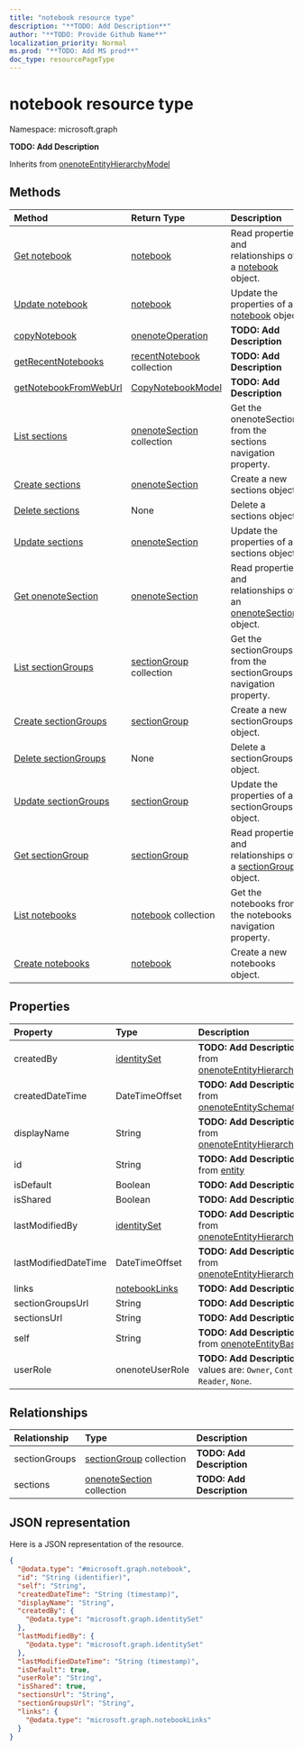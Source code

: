 ```yaml
---
title: "notebook resource type"
description: "**TODO: Add Description**"
author: "**TODO: Provide Github Name**"
localization_priority: Normal
ms.prod: "**TODO: Add MS prod**"
doc_type: resourcePageType
---
```


# notebook resource type


Namespace: microsoft.graph

**TODO: Add Description**


Inherits from [onenoteEntityHierarchyModel](../resources/onenoteentityhierarchymodel.md)

## Methods
|Method|Return Type|Description|
|:---|:---|:---|
|[Get notebook](../api/notebook-get.md)|[notebook](../resources/notebook.md)|Read properties and relationships of a [notebook](../resources/notebook.md) object.|
|[Update notebook](../api/notebook-update.md)|[notebook](../resources/notebook.md)|Update the properties of a [notebook](../resources/notebook.md) object.|
|[copyNotebook](../api/notebook-copynotebook.md)|[onenoteOperation](../resources/onenoteoperation.md)|**TODO: Add Description**|
|[getRecentNotebooks](../api/notebook-getrecentnotebooks.md)|[recentNotebook](../resources/recentnotebook.md) collection|**TODO: Add Description**|
|[getNotebookFromWebUrl](../api/notebook-getnotebookfromweburl.md)|[CopyNotebookModel](../resources/copynotebookmodel.md)|**TODO: Add Description**|
|[List sections](../api/notebook-list-sections.md)|[onenoteSection](../resources/onenotesection.md) collection|Get the onenoteSections from the sections navigation property.|
|[Create sections](../api/notebook-post-sections.md)|[onenoteSection](../resources/onenotesection.md)|Create a new sections object.|
|[Delete sections](../api/notebook-delete-sections.md)|None|Delete a sections object.|
|[Update sections](../api/notebook-update-sections.md)|[onenoteSection](../resources/onenotesection.md)|Update the properties of a sections object.|
|[Get onenoteSection](../api/onenotesection-get.md)|[onenoteSection](../resources/onenotesection.md)|Read properties and relationships of an [onenoteSection](../resources/onenotesection.md) object.|
|[List sectionGroups](../api/notebook-list-sectiongroups.md)|[sectionGroup](../resources/sectiongroup.md) collection|Get the sectionGroups from the sectionGroups navigation property.|
|[Create sectionGroups](../api/notebook-post-sectiongroups.md)|[sectionGroup](../resources/sectiongroup.md)|Create a new sectionGroups object.|
|[Delete sectionGroups](../api/notebook-delete-sectiongroups.md)|None|Delete a sectionGroups object.|
|[Update sectionGroups](../api/notebook-update-sectiongroups.md)|[sectionGroup](../resources/sectiongroup.md)|Update the properties of a sectionGroups object.|
|[Get sectionGroup](../api/sectiongroup-get.md)|[sectionGroup](../resources/sectiongroup.md)|Read properties and relationships of a [sectionGroup](../resources/sectiongroup.md) object.|
|[List notebooks](../api/onenote-list-notebooks.md)|[notebook](../resources/notebook.md) collection|Get the notebooks from the notebooks navigation property.|
|[Create notebooks](../api/onenote-post-notebooks.md)|[notebook](../resources/notebook.md)|Create a new notebooks object.|

## Properties
|Property|Type|Description|
|:---|:---|:---|
|createdBy|[identitySet](../resources/identityset.md)|**TODO: Add Description** Inherited from [onenoteEntityHierarchyModel](../resources/onenoteentityhierarchymodel.md)|
|createdDateTime|DateTimeOffset|**TODO: Add Description** Inherited from [onenoteEntitySchemaObjectModel](../resources/onenoteentityschemaobjectmodel.md)|
|displayName|String|**TODO: Add Description** Inherited from [onenoteEntityHierarchyModel](../resources/onenoteentityhierarchymodel.md)|
|id|String|**TODO: Add Description** Inherited from [entity](../resources/entity.md)|
|isDefault|Boolean|**TODO: Add Description**|
|isShared|Boolean|**TODO: Add Description**|
|lastModifiedBy|[identitySet](../resources/identityset.md)|**TODO: Add Description** Inherited from [onenoteEntityHierarchyModel](../resources/onenoteentityhierarchymodel.md)|
|lastModifiedDateTime|DateTimeOffset|**TODO: Add Description** Inherited from [onenoteEntityHierarchyModel](../resources/onenoteentityhierarchymodel.md)|
|links|[notebookLinks](../resources/notebooklinks.md)|**TODO: Add Description**|
|sectionGroupsUrl|String|**TODO: Add Description**|
|sectionsUrl|String|**TODO: Add Description**|
|self|String|**TODO: Add Description** Inherited from [onenoteEntityBaseModel](../resources/onenoteentitybasemodel.md)|
|userRole|onenoteUserRole|**TODO: Add Description**. Possible values are: `Owner`, `Contributor`, `Reader`, `None`.|

## Relationships
|Relationship|Type|Description|
|:---|:---|:---|
|sectionGroups|[sectionGroup](../resources/sectiongroup.md) collection|**TODO: Add Description**|
|sections|[onenoteSection](../resources/onenotesection.md) collection|**TODO: Add Description**|

## JSON representation
Here is a JSON representation of the resource.
<!-- {
  "blockType": "resource",
  "keyProperty": "id",
  "@odata.type": "microsoft.graph.notebook",
  "baseType": "microsoft.graph.onenoteEntityHierarchyModel",
  "openType": false
}
-->
``` json
{
  "@odata.type": "#microsoft.graph.notebook",
  "id": "String (identifier)",
  "self": "String",
  "createdDateTime": "String (timestamp)",
  "displayName": "String",
  "createdBy": {
    "@odata.type": "microsoft.graph.identitySet"
  },
  "lastModifiedBy": {
    "@odata.type": "microsoft.graph.identitySet"
  },
  "lastModifiedDateTime": "String (timestamp)",
  "isDefault": true,
  "userRole": "String",
  "isShared": true,
  "sectionsUrl": "String",
  "sectionGroupsUrl": "String",
  "links": {
    "@odata.type": "microsoft.graph.notebookLinks"
  }
}
```

